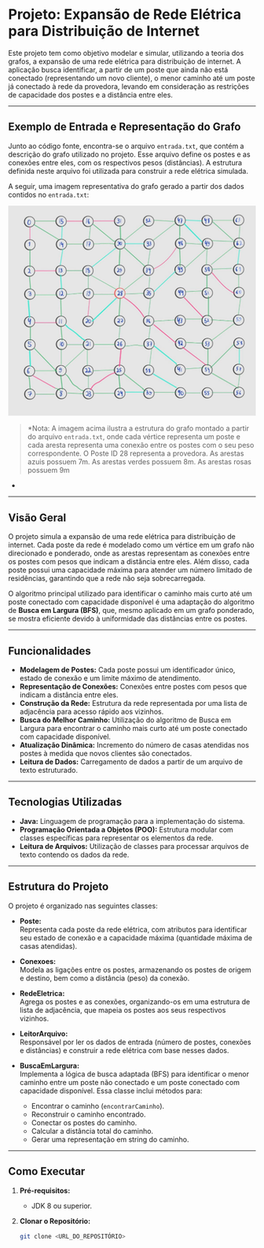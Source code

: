 # Projeto: Expansão de Rede Elétrica para Distribuição de Internet

Este projeto tem como objetivo modelar e simular, utilizando a teoria dos grafos, a expansão de uma rede elétrica para distribuição de internet. A aplicação busca identificar, a partir de um poste que ainda não está conectado (representando um novo cliente), o menor caminho até um poste já conectado à rede da provedora, levando em consideração as restrições de capacidade dos postes e a distância entre eles.

---
## Exemplo de Entrada e Representação do Grafo

Junto ao código fonte, encontra-se o arquivo `entrada.txt`, que contém a descrição do grafo utilizado no projeto. Esse arquivo define os postes e as conexões entre eles, com os respectivos pesos (distâncias). A estrutura definida neste arquivo foi utilizada para construir a rede elétrica simulada.

A seguir, uma imagem representativa do grafo gerado a partir dos dados contidos no `entrada.txt`:

![Imagem do Grafo](src/resources/grafo.jpeg)

> *Nota: A imagem acima ilustra a estrutura do grafo montado a partir do arquivo `entrada.txt`, onde cada vértice representa um poste e cada aresta representa uma conexão entre os postes com o seu peso correspondente. O Poste ID 28 representa a provedora. As arestas azuis possuem 7m. As arestas verdes possuem 8m. As arestas rosas possuem  9m
*

---
## Visão Geral

O projeto simula a expansão de uma rede elétrica para distribuição de internet. Cada poste da rede é modelado como um vértice em um grafo não direcionado e ponderado, onde as arestas representam as conexões entre os postes com pesos que indicam a distância entre eles. Além disso, cada poste possui uma capacidade máxima para atender um número limitado de residências, garantindo que a rede não seja sobrecarregada.

O algoritmo principal utilizado para identificar o caminho mais curto até um poste conectado com capacidade disponível é uma adaptação do algoritmo de **Busca em Largura (BFS)**, que, mesmo aplicado em um grafo ponderado, se mostra eficiente devido à uniformidade das distâncias entre os postes.

---

## Funcionalidades

- **Modelagem de Postes:** Cada poste possui um identificador único, estado de conexão e um limite máximo de atendimento.
- **Representação de Conexões:** Conexões entre postes com pesos que indicam a distância entre eles.
- **Construção da Rede:** Estrutura da rede representada por uma lista de adjacência para acesso rápido aos vizinhos.
- **Busca do Melhor Caminho:** Utilização do algoritmo de Busca em Largura para encontrar o caminho mais curto até um poste conectado com capacidade disponível.
- **Atualização Dinâmica:** Incremento do número de casas atendidas nos postes à medida que novos clientes são conectados.
- **Leitura de Dados:** Carregamento de dados a partir de um arquivo de texto estruturado.

---

## Tecnologias Utilizadas

- **Java:** Linguagem de programação para a implementação do sistema.
- **Programação Orientada a Objetos (POO):** Estrutura modular com classes específicas para representar os elementos da rede.
- **Leitura de Arquivos:** Utilização de classes para processar arquivos de texto contendo os dados da rede.

---

## Estrutura do Projeto

O projeto é organizado nas seguintes classes:

- **Poste:**  
  Representa cada poste da rede elétrica, com atributos para identificar seu estado de conexão e a capacidade máxima (quantidade máxima de casas atendidas).

- **Conexoes:**  
  Modela as ligações entre os postes, armazenando os postes de origem e destino, bem como a distância (peso) da conexão.

- **RedeEletrica:**  
  Agrega os postes e as conexões, organizando-os em uma estrutura de lista de adjacência, que mapeia os postes aos seus respectivos vizinhos.

- **LeitorArquivo:**  
  Responsável por ler os dados de entrada (número de postes, conexões e distâncias) e construir a rede elétrica com base nesses dados.

- **BuscaEmLargura:**  
  Implementa a lógica de busca adaptada (BFS) para identificar o menor caminho entre um poste não conectado e um poste conectado com capacidade disponível. Essa classe inclui métodos para:
  - Encontrar o caminho (`encontrarCaminho`).
  - Reconstruir o caminho encontrado.
  - Conectar os postes do caminho.
  - Calcular a distância total do caminho.
  - Gerar uma representação em string do caminho.

---

## Como Executar

1. **Pré-requisitos:**
   - JDK 8 ou superior.
   

2. **Clonar o Repositório:**
   ```bash
   git clone <URL_DO_REPOSITÓRIO>
